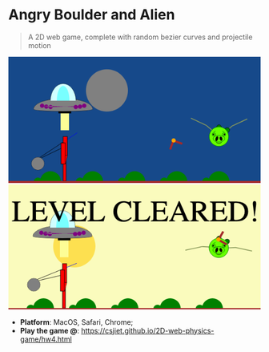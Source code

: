 # Angry Boulder and Alien

> A 2D web game, complete with random bezier curves and projectile motion
<img src= "./night.png" width = 600>
<img src= "./morning.png" width = 600>

- **Platform**: MacOS, Safari, Chrome;
- **Play the game @**: <a href="gitpages">https://csjiet.github.io/2D-web-physics-game/hw4.html</a>

